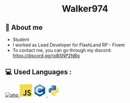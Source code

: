 
<h1 align="center">Walker974</h1>

## 💼 About me

- Student
- I worked as Lead Developer for FlashLand RP - Fivem
- To contact me, you can go through my discord: https://discord.gg/rpBSNP2NBg

## 💻 Used Languages :

<a href="https://www.lua.org" target="_blank" rel="noreferrer"> <img src="https://cdn.jsdelivr.net/gh/devicons/devicon/icons/lua/lua-plain-wordmark.svg" alt="php" width="40" height="40"/></a><a href="https://developer.mozilla.org/en-US/docs/Web/JavaScript" target="_blank" rel="noreferrer"> <img src="https://raw.githubusercontent.com/devicons/devicon/master/icons/javascript/javascript-original.svg" alt="javascript" width="40" height="40"/></a> <a href="" target="_blank" rel="noreferrer"> <img src="https://github.com/devicons/devicon/blob/v2.15.1/icons/c/c-original.svg" alt="php" width="40" height="40"/></a><a href="https://www.python.org/" target="_blank" rel="noreferrer"> <img src="https://github.com/devicons/devicon/blob/v2.15.1/icons/python/python-original.svg" alt="php" width="40" height="40"/></a> </p>
